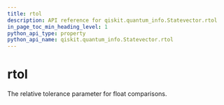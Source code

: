 ```yaml
---
title: rtol
description: API reference for qiskit.quantum_info.Statevector.rtol
in_page_toc_min_heading_level: 1
python_api_type: property
python_api_name: qiskit.quantum_info.Statevector.rtol
---
```


# rtol

The relative tolerance parameter for float comparisons.

